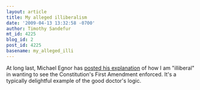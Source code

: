 ```yaml
---
layout: article
title: My alleged illiberalism
date: '2009-04-13 13:32:58 -0700'
author: Timothy Sandefur
mt_id: 4225
blog_id: 2
post_id: 4225
basename: my_alleged_illi
---
```

At long last, Michael Egnor has [posted his explanation](http://www.evolutionnews.org/2009/04/mr_sandefeurs_illiberal_views.html) of how I am "illiberal" in wanting to see the Constitution's First Amendment enforced. It's a typically delightful example of the good doctor's logic.

